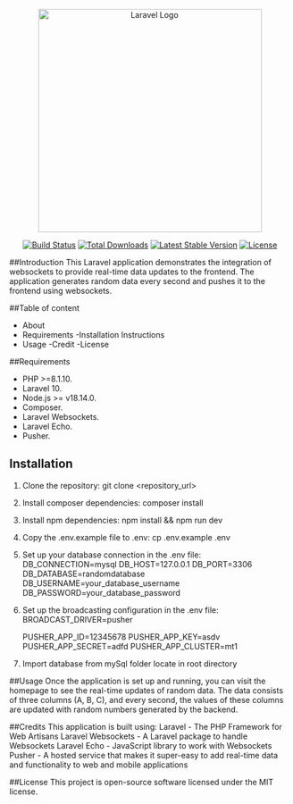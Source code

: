 <p align="center"><a href="https://laravel.com" target="_blank"><img src="https://raw.githubusercontent.com/laravel/art/master/logo-lockup/5%20SVG/2%20CMYK/1%20Full%20Color/laravel-logolockup-cmyk-red.svg" width="400" alt="Laravel Logo"></a></p>

<p align="center">
<a href="https://github.com/laravel/framework/actions"><img src="https://github.com/laravel/framework/workflows/tests/badge.svg" alt="Build Status"></a>
<a href="https://packagist.org/packages/laravel/framework"><img src="https://img.shields.io/packagist/dt/laravel/framework" alt="Total Downloads"></a>
<a href="https://packagist.org/packages/laravel/framework"><img src="https://img.shields.io/packagist/v/laravel/framework" alt="Latest Stable Version"></a>
<a href="https://packagist.org/packages/laravel/framework"><img src="https://img.shields.io/packagist/l/laravel/framework" alt="License"></a>
</p>
##Introduction
This Laravel application demonstrates the integration of websockets to provide real-time data updates to the frontend. The application generates random data every second and pushes it to the frontend using websockets.

##Table of content

- About
- Requirements
-Installation Instructions
- Usage
-Credit
-License

##Requirements

- PHP >=8.1.10.
- Laravel 10.
- Node.js >= v18.14.0.
- Composer.
- Laravel Websockets.
- Laravel Echo.
- Pusher.

## Installation

1. Clone the repository:
   git clone <repository_url>
2. Install composer dependencies:
    composer install
3. Install npm dependencies:
   npm install && npm run dev
4. Copy the .env.example file to .env:
    cp .env.example .env
5. Set up your database connection in the .env file:
    DB_CONNECTION=mysql
    DB_HOST=127.0.0.1
    DB_PORT=3306
    DB_DATABASE=randomdatabase
    DB_USERNAME=your_database_username
    DB_PASSWORD=your_database_password
   
6. Set up the broadcasting configuration in the .env file:
    BROADCAST_DRIVER=pusher

    PUSHER_APP_ID=12345678
    PUSHER_APP_KEY=asdv
    PUSHER_APP_SECRET=adfd
    PUSHER_APP_CLUSTER=mt1

7. Import database from mySql folder locate in root directory


##Usage
Once the application is set up and running, you can visit the homepage to see the real-time updates of random data. The data consists of three columns (A, B, C), and every second, the values of these columns are updated with random numbers generated by the backend.

##Credits
This application is built using:
Laravel - The PHP Framework for Web Artisans
Laravel Websockets - A Laravel package to handle Websockets
Laravel Echo - JavaScript library to work with Websockets
Pusher - A hosted service that makes it super-easy to add real-time data and functionality to web and mobile applications

##License
This project is open-source software licensed under the MIT license.
